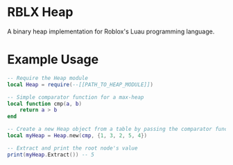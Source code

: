 # RBLX Heap

A binary heap implementation for Roblox's Luau programming language.

# Example Usage

```lua
-- Require the Heap module
local Heap = require(--[[PATH_TO_HEAP_MODULE]])

-- Simple comparator function for a max-heap
local function cmp(a, b)
    return a > b
end

-- Create a new Heap object from a table by passing the comparator function
local myHeap = Heap.new(cmp, {1, 3, 2, 5, 4})

-- Extract and print the root node's value
print(myHeap.Extract()) -- 5
```
